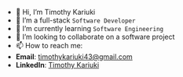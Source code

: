 - 👋 Hi, I’m Timothy Kariuki
- 👀 I’m a full-stack `Software Developer`
- 🌱 I’m currently learning `Software Engineering`
- 💞️ I’m looking to collaborate on a software project
- 📫 How to reach me: 
- **Email**: [timothykariuki43@gmail.com](https://timothykariuki@gmail.com)
- **LinkedIn**: [Timothy Kariuki](https://www.linkedin.com/in/timothy-kariuki-3t6s/)

<!---
timmoh-king/timmoh-king is a ✨ special ✨ repository because its `README.md` (this file) appears on your GitHub profile.
You can click the Preview link to take a look at your changes.
--->

